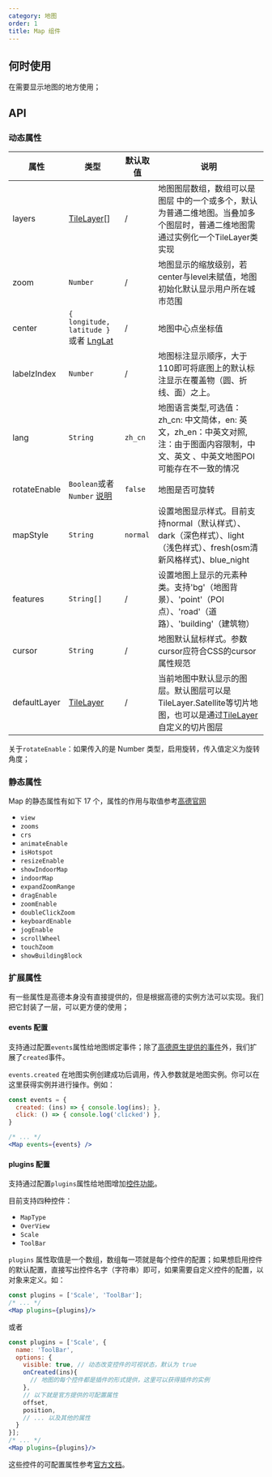 ```yaml
---
category: 地图
order: 1
title: Map 组件
---
```


## 何时使用

在需要显示地图的地方使用；


## API

### 动态属性

| 属性 | 类型 | 默认取值 | 说明 |
|------|-----|------|-----|
| layers | [TileLayer](http://lbs.amap.com/api/javascript-api/reference/layer#TileLayer)\[\]| / |地图图层数组，数组可以是图层 中的一个或多个，默认为普通二维地图。当叠加多个图层时，普通二维地图需通过实例化一个TileLayer类实现|
| zoom | `Number` | / | 地图显示的缩放级别，若center与level未赋值，地图初始化默认显示用户所在城市范围|
| center | `{ longitude, latitude }` 或者 [LngLat](http://lbs.amap.com/api/javascript-api/reference/core#LngLat) | / |地图中心点坐标值|
| labelzIndex |`Number`|/|地图标注显示顺序，大于110即可将底图上的默认标注显示在覆盖物（圆、折线、面）之上。|
| lang |`String`|`zh_cn`|地图语言类型,可选值：zh_cn: 中文简体，en: 英文，zh_en：中英文对照,注：由于图面内容限制，中文、英文 、中英文地图POI可能存在不一致的情况|
| rotateEnable | `Boolean`或者`Number` [说明](#rotate)|`false`|地图是否可旋转|
| mapStyle | `String` |`normal` | 设置地图显示样式。目前支持normal（默认样式）、dark（深色样式）、light（浅色样式）、fresh(osm清新风格样式)、blue_night|
| features |`String[]`|/|设置地图上显示的元素种类。支持'bg'（地图背景）、'point'（POI点）、'road'（道路）、'building'（建筑物）| 
| cursor |`String`|/|地图默认鼠标样式。参数cursor应符合CSS的cursor属性规范|
| defaultLayer |[TileLayer](http://lbs.amap.com/api/javascript-api/reference/layer#TileLayer)|/|当前地图中默认显示的图层。默认图层可以是TileLayer.Satellite等切片地图，也可以是通过[TileLayer](http://lbs.amap.com/api/javascript-api/reference/layer#TileLayer)自定义的切片图层|

<p id="rotate">关于<code>rotateEnable</code>：如果传入的是 Number 类型，启用旋转，传入值定义为旋转角度；</p>

### 静态属性

Map 的静态属性有如下 17 个，属性的作用与取值参考[高德官网](http://lbs.amap.com/api/javascript-api/reference/map)

+ `view`
+ `zooms`
+ `crs`
+ `animateEnable`
+ `isHotspot`
+ `resizeEnable`
+ `showIndoorMap`
+ `indoorMap`
+ `expandZoomRange`
+ `dragEnable`
+ `zoomEnable`
+ `doubleClickZoom`
+ `keyboardEnable`
+ `jogEnable`
+ `scrollWheel`
+ `touchZoom`
+ `showBuildingBlock`

### 扩展属性

有一些属性是高德本身没有直接提供的，但是根据高德的实例方法可以实现。我们把它封装了一层，可以更方便的使用；

#### events 配置

支持通过配置`events`属性给地图绑定事件；除了[高德原生提供的事件](http://lbs.amap.com/api/javascript-api/reference/map)外，我们扩展了`created`事件。

`events.created` 在地图实例创建成功后调用，传入参数就是地图实例。你可以在这里获得实例并进行操作。例如：

```jsx 
const events = {
  created: (ins) => { console.log(ins); },
  click: () => { console.log('clicked') },
}

/* ... */
<Map events={events} />
```


#### plugins 配置

支持通过配置`plugins`属性给地图增加[控件功能](http://lbs.amap.com/api/javascript-api/reference/map-control)。

目前支持四种控件：

+ `MapType`
+ `OverView`
+ `Scale`
+ `ToolBar`

`plugins` 属性取值是一个数组，数组每一项就是每个控件的配置；如果想启用控件的默认配置，直接写出控件名字（字符串）即可，如果需要自定义控件的配置，以对象来定义。如：

```jsx
const plugins = ['Scale', 'ToolBar'];
/* ... */
<Map plugins={plugins}/>
```

或者

```jsx
const plugins = ['Scale', {
  name: 'ToolBar',
  options: {
    visible: true, // 动态改变控件的可视状态，默认为 true
    onCreated(ins){
      // 地图的每个控件都是插件的形式提供，这里可以获得插件的实例
    },
    // 以下就是官方提供的可配置属性
    offset,
    position,
    // ... 以及其他的属性
  }
}];
/* ... */
<Map plugins={plugins}/>
```


这些控件的可配置属性参考[官方文档](http://lbs.amap.com/api/javascript-api/reference/map-control)。
